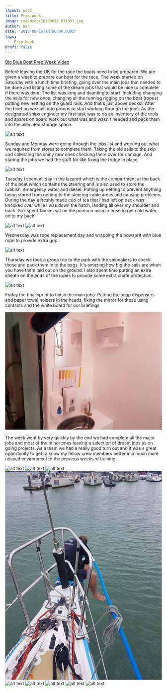 ```yaml
---
layout: post
title: Prep Week 
image: img/prep/20190816_071831.jpg
author: Dan
date: "2019-08-16T10:00:00.000Z"
tags:
  - Prep Week
draft: false
---
```



[Big Blue Boat Prep Week Video](https://www.facebook.com/TheBigBlueClipperBoat/videos/2084700251836059/)

Before leaving the UK for the race the boats need to be prepared. We are given a week to prepare our boat for the race. 
The week started on Saturday with a lunch time briefing, going over the main jobs that needed to be done and listing some of the dream jobs that would be nice to complete if there was time. The list was long and daunting to start. Including changing the sails for new ones, changing all the running rigging on the boat (ropes) putting new netting on the guard rails. And that's just above decks!! After the briefing we spilt into groups to start working through the jobs. As the designated ships engineer my first task was to do an inventory of the tools and spares on board work out what was and wasn't needed and pack them into the allocated storage space.

![alt text](img/prep/20190810_123110.jpg)

Sunday and Monday were going through the jobs list and working out what we required from stores to complete them. Taking the old sails to the skip and collecting the shiny new ones checking them over for damage. And staring the jobs we had the stuff for like fixing the fridge in place.

![alt text](img/prep/20190810_180139.jpg)

Tuesday I spent all day in the lazarett which is the compartment at the back of the boat which contains the steering and is also used to store the rubbish, emergency water and diesel. Putting up netting to prevent anything being stored from getting to the steering cable areas and causing problems. During the day a freshly made cup of tea that I had left on deck was knocked over while I was down the hatch, landing all over my shoulder and back. So I spent 15mins sat on the pontoon using a hose to get cold water on to my back. 

![alt text](img/prep/20190813_180621.jpg)
![alt text](img/prep/20190813_180633.jpg)

Wednesday was rope replacement day and wrapping the bowsprit with blue rope to provide extra grip.

![alt text](img/prep/20190813_184622.jpg)

Thursday we took a group trip to the park with the spinnakers to check those and pack them in to the bags. It's amazing how big the sails are when you have them laid out on the ground. I also spent time putting an extra sheath on the ends of the ropes to provide some extra chafe protection. 

![alt text](img/prep/20190815_144707.jpg)

Friday the final sprint to finish the main jobs. Putting the soap dispensers and paper towel holders in the heads, fixing the mirror for those using contacts and the white board for our briefings 

![alt text](img/prep/20190821_113127.jpg)

The week went by very quickly by the end we had complete all the major jobs and most of the minor ones leaving a selection of dream jobs as on going projects. As a team we had a really good turn out and it was a great opportunity to get to know my fellow crew members better in a much more relaxed environment to the previous weeks of training.   


![alt text](img/prep/20190816_080220.jpg)
![alt text](img/prep/20190813_103757.jpg)
![alt text](img/prep/20190813_103805.jpg)
![alt text](img/prep/20190814_112803.jpg)
![alt text](img/prep/20190814_132954.jpg)
![alt text](img/prep/20190814_132858.jpg)
![alt text](img/prep/20190815_140216.jpg)
![alt text](img/prep/20190816_080220.jpg)
![alt text](img/prep/20190816_081106.jpg)


